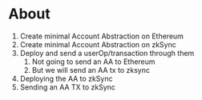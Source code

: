 # About

1. Create minimal Account Abstraction on Ethereum
2. Create minimal Account Abstraction on zkSync
3. Deploy and send a userOp/transaction through them
    1. Not going to send an AA to Ethereum
    2. But we will send an AA tx to zksync
1. Deploying the AA to zkSync
2. Sending an AA TX to zkSync